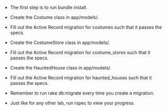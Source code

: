 - The first step is to run bundle install.

- Create the Costume class in app/models/.
- Fill out the Active Record migration for costumes such that it passes the specs.

- Create the CostumeStore class in app/models/.
- Fill out the Active Record migration for costume_stores such that it passes the specs.

- Create the HauntedHouse class in app/models/.
- Fill out the Active Record migration for haunted_houses such that it passes the specs.

- Remember to run rake db:migrate every time you create a migration.
- Just like for any other lab, run rspec to view your progress.
